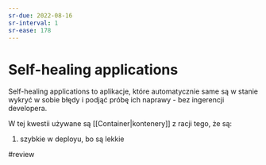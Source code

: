 ```yaml
---
sr-due: 2022-08-16
sr-interval: 1
sr-ease: 178
---
```


# Self-healing applications

Self-healing applications to aplikacje, które automatycznie same są w stanie wykryć w sobie błędy i podjąć próbę ich naprawy - bez ingerencji developera.

W tej kwestii używane są [[Container|kontenery]] z racji tego, że są:
1. szybkie w deployu, bo są lekkie

#review